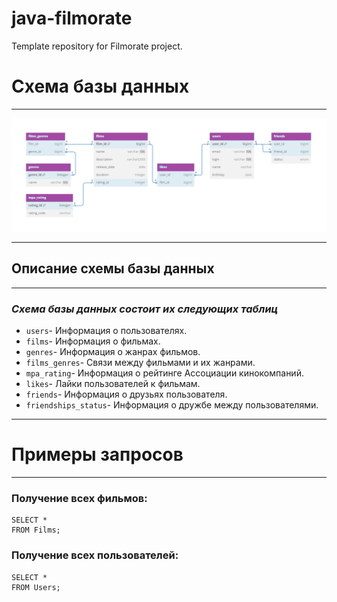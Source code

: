 # java-filmorate
Template repository for Filmorate project.

# Схема базы данных 
***
![text](filmorate123.png)
***

## Описание схемы базы данных
***
### ***Схема базы данных состоит их следующих таблиц***
* `users`- Информация о пользователях.
* `films`- Информация о фильмах.
* `genres`- Информация о жанрах фильмов.
* `films_genres`- Связи между фильмами и их жанрами.
* `mpa_rating`- Информация о рейтинге Ассоциации кинокомпаний.
* `likes`- Лайки пользователей к фильмам.
* `friends`- Информация о друзьях пользователя.
* `friendships_status`- Информация о дружбе между пользователями.
***

# Примеры запросов
***
### Получение всех фильмов:
```
SELECT *
FROM Films;
```

### Получение всех пользователей:
```
SELECT * 
FROM Users;
```